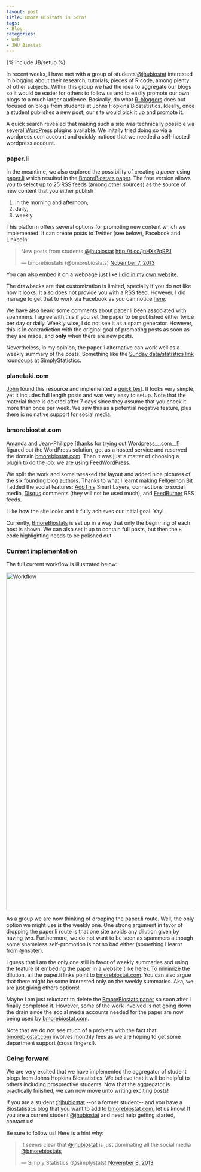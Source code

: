 ```yaml
---
layout: post
title: Bmore Biostats is born!
tags:
- Blog
categories:
- Web
- JHU Biostat
---
```

{% include JB/setup %}





In recent weeks, I have met with a group of students [@jhubiostat](https://twitter.com/jhubiostat) interested in blogging about their research, tutorials, pieces of R code, among plenty of other subjects. Within this group we had the idea to aggregate our blogs so it would be easier for others to follow us and to easily promote our own blogs to a much larger audience. Basically, do what [R-bloggers](http://www.r-bloggers.com/) does but focused on blogs from students at Johns Hopkins Biostatistics. Ideally, once a student publishes a new post, our site would pick it up and promote it.

A quick search revealed that making such a site was technically possible via several [WordPress](http://wordpress.org/) plugins available. We initally tried doing so via a wordpress.com account and quickly noticed that we needed a self-hosted wordpress account. 

### paper.li

In the meantime, we also explored the possibility of creating a _paper_ using [paper.li](http://paper.li/) which resulted in the [BmoreBiostats paper](bit.ly/BmoreBiostats). The free version allows you to select up to 25 RSS feeds (among other sources) as the source of new content that you either publish

1. in the morning and afternoon,
1. daily,
1. weekly.

This platform offers several options for promoting new content which we implemented. It can create posts to Twitter (see below), Facebook and LinkedIn.

<blockquote class="twitter-tweet"><p>New posts from students <a href="https://twitter.com/jhubiostat">@jhubiostat</a> <a href="http://t.co/jnHXs7qRPJ">http://t.co/jnHXs7qRPJ</a></p>&mdash; bmorebiostats (@bmorebiostats) <a href="https://twitter.com/bmorebiostats/statuses/398439067689689088">November 7, 2013</a></blockquote>
<script async src="//platform.twitter.com/widgets.js" charset="utf-8"></script>

You can also embed it on a webpage just like [I did in my own website](http://www.biostat.jhsph.edu/~lcollado/BmoreBiostats.html#.UnxMX5TF2Qn).


The drawbacks are that customization is limited, specially if you do not like how it looks. It also does not provide you with a RSS feed. However, I did manage to get that to work via Facebook as you can notice [here](http://feeds.feedburner.com/BmoreBiostatsPaper).

We have also heard some comments about paper.li been associated with spammers. I agree with this if you set the paper to be published either twice per day or daily. Weekly wise, I do not see it as a spam generator. However, this is in contradiction with the original goal of promoting posts as soon as they are made, and __only__ when there are new posts.

Nevertheless, in my opinion, the paper.li alternative can work well as a weekly summary of the posts. Something like the [Sunday data/statistics link roundoup](http://simplystatistics.org/?s=sunday+data)s at [SimplyStatistics](http://simplystatistics.org/).


### planetaki.com

[John](http://biostat.jhsph.edu/~jmuschel/index.html) found this resource and implemented a [quick test](http://www.planetaki.com/bmorestattest#start). It looks very simple, yet it includes full length posts and was very easy to setup. Note that the material there is deleted after 7 days since they assume that you check it more than once per week. We saw this as a potential negative feature, plus there is no native support for social media.

### bmorebiostat.com


[Amanda](http://mandymejia.wordpress.com/) and [Jean-Philippe](http://jfortinbiostats.com/) [thanks for trying out Wordpress__.com__!] figured out the WordPress solution, got us a hosted service and reserved the domain [bmorebiostat.com](http://bmorebiostat.com/). Then it was just a matter of choosing a plugin to do the job: we are using [FeedWordPress](http://wordpress.org/plugins/feedwordpress/). 

We split the work and some tweaked the layout and added nice pictures of the [six founding blog authors](http://bmorebiostat.com/contributors/). Thanks to what I learnt making [Fellgernon Bit](http://bit.ly/FellBit) I added the social features: [AddThis](http://www.addthis.com/) Smart Layers, connections to social media, [Disqus](http://disqus.com/) comments (they will not be used much), and [FeedBurner](http://feedburner.google.com/) RSS feeds.

I like how the site looks and it fully achieves our initial goal. Yay!

Currently, [BmoreBiostats](bit.ly/BmoreBiostat) is set up in a way that only the beginning of each post is shown. We can also set it up to contain full posts, but then the `R` code highlighting needs to be polished out. 

### Current implementation

The full current workflow is illustrated below:

<img src="http://lcolladotor.github.io/figs/2013-11-07-bmorebiostats/BmoreBiostats-schema.png" alt="Workflow" style="width: 900px;"/>

As a group we are now thinking of dropping the paper.li route. Well, the only option we might use is the weekly one. One strong argument in favor of dropping the paper.li route is that one site avoids any dilution given by having two. Furthermore, we do not want to be seen as spammers although some shameless self-promotion is not so bad either (something I learnt from [@hspter](https://twitter.com/hspter)).

I guess that I am the only one still in favor of weekly summaries and using the feature of embeding the paper in a website (like [here](http://www.biostat.jhsph.edu/~lcollado/BmoreBiostats.html#.UnxMX5TF2Qn)). To minimize the dilution, all the paper.li links point to [bmorebiostat.com](http://bmorebiostat.com/). You can also argue that there might be some interested only on the weekly summaries. Aka, we are just giving others options! 

Maybe I am just reluctant to delete the [BmoreBiostats paper](bit.ly/BmoreBiostats) so soon after I finally completed it. However, some of the work involved is not going down the drain since the social media accounts needed for the paper are now being used by [bmorebiostat.com](http://bmorebiostat.com/).

Note that we do not see much of a problem with the fact that [bmorebiostat.com](http://bmorebiostat.com/) involves monthly fees as we are hoping to get some department support (cross fingers!). 


### Going forward

We are very excited that we have implemented the aggregator of student blogs from Johns Hopkins Biostatistics. We believe that it will be helpful to others including prosprective students. Now that the aggregator is practically finished, we can now move unto writing exciting posts! 

If you are a student [@jhubiostat](https://twitter.com/jhubiostat) --or a former student-- and you have a Biostatistics blog that you want to add to [bmorebiostat.com](http://bmorebiostat.com/), let us know! If you are a current student [@jhubiostat](https://twitter.com/jhubiostat) and need help getting started, contact us!

Be sure to follow us! Here is a hint why:

<blockquote class="twitter-tweet"><p>It seems clear that <a href="https://twitter.com/jhubiostat">@jhubiostat</a> is just dominating all the social media <a href="https://twitter.com/bmorebiostats">@bmorebiostats</a></p>&mdash; Simply Statistics (@simplystats) <a href="https://twitter.com/simplystats/statuses/398625668851716096">November 8, 2013</a></blockquote>
<script async src="//platform.twitter.com/widgets.js" charset="utf-8"></script>



